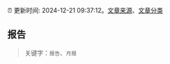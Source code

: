 :alarm_clock: 更新时间: 2024-12-21 09:37:12。[文章来源](/README.md)、[文章分类](/TAGS.md)

## 报告


> 关键字：`报告`、`月报`



